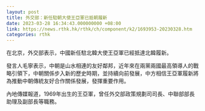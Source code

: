 ```yaml
---
layout: post
title: 外交部：新任駐朝大使王亞軍已抵朝履新
date: 2023-03-28 16:34:43.000000000 +08:00
link: https://news.rthk.hk/rthk/ch/component/k2/1693953-20230328.htm
categories: rthk
---
```


在北京，外交部表示，中國新任駐北韓大使王亞軍已經抵達北韓履新。

發言人毛寧表示，中朝是山水相連的友好鄰邦，近年來在兩黨兩國最高領導人的戰略引領下，中朝關係步入新的歷史時期，並持續向前發展，中方相信王亞軍履新將為推動中朝傳統友好合作關係發展，發揮重要作用。

內地傳媒報道，1969年出生的王亞軍，曾任外交部政策規劃司司長、中聯部部長助理及副部長等職務。
